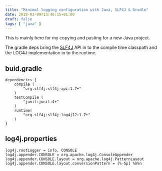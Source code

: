 ```yaml
---
title: "Minimal logging configuration with Java, SLF4J & Gradle"
date: 2018-03-09T13:46:15+01:00
draft: false
tags: [ "java" ]
---
```

This is mainly here for my copying and pasting for a new Java project.

The gradle deps bring the [SLF4J](https://www.slf4j.org/) API in to the compile time classpath and the LOG4J implementation in to the runtime.
<!--more-->

## buid.gradle

    dependencies {
        compile (
            "org.slf4j:slf4j-api:1.7+"
        )
        testCompile (
            "junit:junit:4+"
        )
        runtime(
            "org.slf4j:slf4j-log4j12:1.7+"
        )
    }


## log4j.properties

    log4j.rootLogger = info, CONSOLE
    log4j.appender.CONSOLE = org.apache.log4j.ConsoleAppender
    log4j.appender.CONSOLE.layout = org.apache.log4j.PatternLayout
    log4j.appender.CONSOLE.layout.conversionPattern = [%-5p] %m%n

